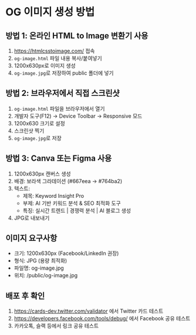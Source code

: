 # OG 이미지 생성 방법

## 방법 1: 온라인 HTML to Image 변환기 사용
1. https://htmlcsstoimage.com/ 접속
2. `og-image.html` 파일 내용 복사/붙여넣기
3. 1200x630px로 이미지 생성
4. `og-image.jpg`로 저장하여 public 폴더에 넣기

## 방법 2: 브라우저에서 직접 스크린샷
1. `og-image.html` 파일을 브라우저에서 열기
2. 개발자 도구(F12) → Device Toolbar → Responsive 모드
3. 1200x630 크기로 설정
4. 스크린샷 찍기
5. `og-image.jpg`로 저장

## 방법 3: Canva 또는 Figma 사용
1. 1200x630px 캔버스 생성
2. 배경: 보라색 그라데이션 (#667eea → #764ba2)
3. 텍스트:
   - 제목: Keyword Insight Pro
   - 부제: AI 기반 키워드 분석 & SEO 최적화 도구
   - 특징: 실시간 트렌드 | 경쟁력 분석 | AI 블로그 생성
4. JPG로 내보내기

## 이미지 요구사항
- 크기: 1200x630px (Facebook/LinkedIn 권장)
- 형식: JPG (용량 최적화)
- 파일명: og-image.jpg
- 위치: /public/og-image.jpg

## 배포 후 확인
1. https://cards-dev.twitter.com/validator 에서 Twitter 카드 테스트
2. https://developers.facebook.com/tools/debug/ 에서 Facebook 공유 테스트
3. 카카오톡, 슬랙 등에서 링크 공유 테스트